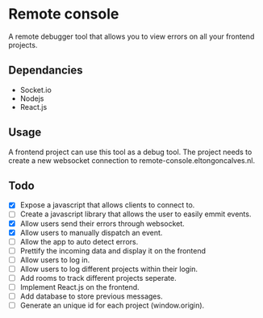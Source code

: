 # Remote console
A remote debugger tool that allows you to view errors on all your frontend projects.

## Dependancies
- Socket.io
- Nodejs
- React.js


## Usage
A frontend project can use this tool as a debug tool. The project needs to create a new websocket connection to remote-console.eltongoncalves.nl.

## Todo
- [x] Expose a javascript that allows clients to connect to.
- [ ] Create a javascript library that allows the user to easily emmit events.
- [x] Allow users send their errors through websocket.
- [x] Allow users to manually dispatch an event.
- [ ] Allow the app to auto detect errors.
- [ ] Prettify the incoming data and display it on the frontend
- [ ] Allow users to log in.
- [ ] Allow users to log different projects within their login.
- [ ] Add rooms to track different projects seperate.
- [ ] Implement React.js on the frontend.
- [ ] Add database to store previous messages.
- [ ] Generate an unique id for each project (window.origin).